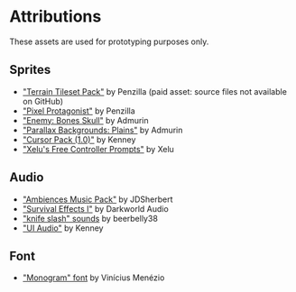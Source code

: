 # Attributions

These assets are used for prototyping purposes only.

## Sprites

- ["Terrain Tileset Pack"](https://penzilla.itch.io/pixel-art-terrain-pack) by Penzilla (paid asset: source files not available on GitHub)
- ["Pixel Protagonist"](https://penzilla.itch.io/protagonist-character) by Penzilla
- ["Enemy: Bones Skull"](https://admurin.itch.io/enemy-bones-skull) by Admurin
- ["Parallax Backgrounds: Plains"](https://admurin.itch.io/parallax-backgrounds-plains) by Admurin
- ["Cursor Pack (1.0)"](https://www.kenney.nl/assets/cursor-pack) by Kenney
- ["Xelu's Free Controller Prompts"](https://thoseawesomeguys.com/prompts) by Xelu

## Audio

- ["Ambiences Music Pack"](https://jdsherbert.itch.io/ambiences-music-pack) by JDSherbert
- ["Survival Effects I"](https://darkworldaudio.itch.io/sound-effects-survival-i) by Darkworld Audio
- ["knife slash" sounds](https://freesound.org/people/beerbelly38) by beerbelly38
- ["UI Audio"](https://www.kenney.nl/assets/ui-audio) by Kenney

## Font

- ["Monogram" font](https://datagoblin.itch.io/monogram) by Vinícius Menézio
